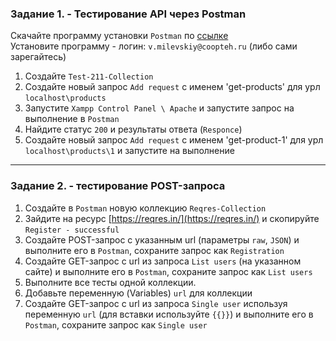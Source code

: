 ### Задание 1. - Тестирование API через Postman

Скачайте программу установки `Postman` по [ссылке](https://www.postman.com/downloads/?utm_source=postman-home)  
Установите программу - логин: `v.milevskiy@coopteh.ru` (либо сами зарегайтесь)  

1. Создайте `Test-211-Collection`
2. Создайте новый запрос `Add request` с именем 'get-products' для урл `localhost\products`
3. Запустите `Xampp Control Panel \ Apache` и запустите запрос на выполнение в `Postman`
4. Найдите статус `200` и результаты ответа (`Responce`)
5. Создайте новый запрос `Add request` с именем 'get-product-1' для урл `localhost\products\1` и запустите на выполнение
<hr>

### Задание 2. - тестирование POST-запроса

1. Создайте в `Postman` новую коллекцию `Reqres-Collection`
2. Зайдите на ресурс [https://reqres.in/](https://reqres.in/) и скопируйте `Register - successful`
3. Создайте POST-запрос с указанным url (параметры `raw`, `JSON`) и выполните его в `Postman`, сохраните запрос как `Registration`
4. Создайте GET-запрос с url из запроса `List users` (на указанном сайте) и выполните его в `Postman`, сохраните запрос как `List users`
5. Выполните все тесты одной коллекции.
6. Добавьте переменную (Variables) `url` для коллекции
7. Создайте GET-запрос с url из запроса `Single user` используя переменную `url` (для вставки используйте `{{}}`) и выполните его в `Postman`, сохраните запрос как `Single user`
